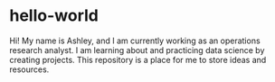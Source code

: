 # hello-world
Hi! My name is Ashley, and I am currently working as an operations research analyst. I am learning about and practicing data science by creating projects. This repository is a place for me to store ideas and resources.
